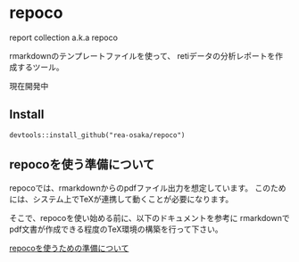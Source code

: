 # repoco

report collection a.k.a repoco

rmarkdownのテンプレートファイルを使って、
retiデータの分析レポートを作成するツール。

現在開発中

## Install

```
devtools::install_github("rea-osaka/repoco")
```

## repocoを使う準備について

repocoでは、rmarkdownからのpdfファイル出力を想定しています。
このためには、システム上でTeXが連携して動くことが必要になります。

そこで、repocoを使い始める前に、以下のドキュメントを参考に
rmarkdownでpdf文書が作成できる程度のTeX環境の構築を行って下さい。

[repocoを使うための準備について](https://syunsuke.github.io/r_prepare_for_repoco/index.html)




